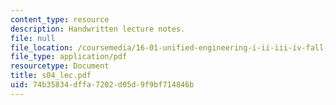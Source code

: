 ```yaml
---
content_type: resource
description: Handwritten lecture notes.
file: null
file_location: /coursemedia/16-01-unified-engineering-i-ii-iii-iv-fall-2005-spring-2006/74b35834dffa7202d05d9f9bf714846b_s04_lec.pdf
file_type: application/pdf
resourcetype: Document
title: s04_lec.pdf
uid: 74b35834-dffa-7202-d05d-9f9bf714846b
---
```

